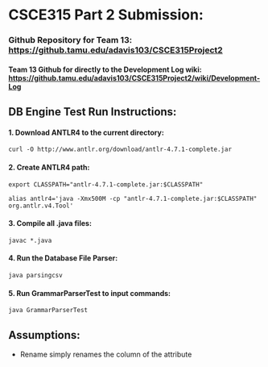 # CSCE315 Part 2 Submission:

### Github Repository for Team 13: https://github.tamu.edu/adavis103/CSCE315Project2
#### Team 13 Github for directly to the Development Log wiki: https://github.tamu.edu/adavis103/CSCE315Project2/wiki/Development-Log

## DB Engine Test Run Instructions:
#### 1. Download ANTLR4 to the current directory:

    curl -O http://www.antlr.org/download/antlr-4.7.1-complete.jar

#### 2. Create ANTLR4 path:

    export CLASSPATH="antlr-4.7.1-complete.jar:$CLASSPATH"

    alias antlr4='java -Xmx500M -cp "antlr-4.7.1-complete.jar:$CLASSPATH" org.antlr.v4.Tool'

#### 3. Compile all .java files:

    javac *.java

#### 4. Run the Database File Parser:

    java parsingcsv

#### 5. Run GrammarParserTest to input commands:

    java GrammarParserTest

## Assumptions:
* Rename simply renames the column of the attribute
